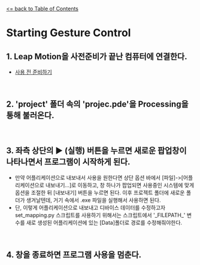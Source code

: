 [<= back to Table of Contents](table_of_contents.md)
<br/>

# Starting Gesture Control
## 1. Leap Motion을 사전준비가 끝난 컴퓨터에 연결한다.
-   [사용 전 준비하기](installing.md)
<br/>

## 2. 'project' 폴더 속의 'projec.pde'을 Processing을 통해 불러온다.
<br/>

## 3. 좌측 상단의 ▶️ (실행) 버튼을 누르면 새로운 팝업창이 나타나면서 프로그램이 시작하게 된다.
-   만약 어플리케이션으로 내보내서 사용을 원한다면 상단 옵션 바에서 [파일]->[어플리케이션으로 내보내기...]로 이동하고, 창 하나가 팝업되면 사용중인 시스템에 맞게 옵션을 조절한 뒤 [내보내기] 버튼을 누르면 된다. 이후 프로젝트 폴더에 새로운 폴더가 생겨날텐데, 거기 속에서 .exe 파일을 실행해서 사용하면 된다.
-   단, 이렇게 어플리케이션으로 내보내고 디바이스 데이터를 수정하고자 set_mapping.py 스크립트를 사용하기 위해서는 스크립트에서 '&#95;FILEPATH&#95;' 변수를 새로 생성된 어플리케이션에 있는 [Data]폴더로 경로를 수정해줘야한다.
<br/>

## 4. 창을 종료하면 프로그램 사용을 멈춘다.
<br/>